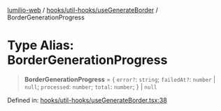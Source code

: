 [lumilio-web](../../../../modules.md) / [hooks/util-hooks/useGenerateBorder](../index.md) / BorderGenerationProgress

# Type Alias: BorderGenerationProgress

> **BorderGenerationProgress** = \{ `error?`: `string`; `failedAt?`: `number` \| `null`; `processed`: `number`; `total`: `number`; \} \| `null`

Defined in: [hooks/util-hooks/useGenerateBorder.tsx:38](https://github.com/EdwinZhanCN/Lumilio-Photos/blob/130ee90cd12122a0d6ac1018d6d9ee450974d021/web/src/hooks/util-hooks/useGenerateBorder.tsx#L38)
